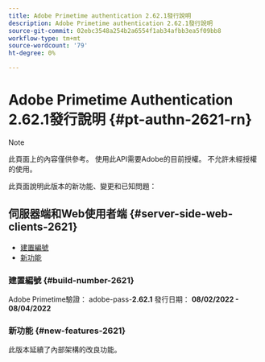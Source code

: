 ```yaml
---
title: Adobe Primetime authentication 2.62.1發行說明
description: Adobe Primetime authentication 2.62.1發行說明
source-git-commit: 02ebc3548a254b2a6554f1ab34afbb3ea5f09bb8
workflow-type: tm+mt
source-wordcount: '79'
ht-degree: 0%

---
```


# Adobe Primetime Authentication 2.62.1發行說明 {#pt-authn-2621-rn}

>[!NOTE]
>
>此頁面上的內容僅供參考。 使用此API需要Adobe的目前授權。 不允許未經授權的使用。

此頁面說明此版本的新功能、變更和已知問題：

## 伺服器端和Web使用者端 {#server-side-web-clients-2621}

* [建置編號](#build-number-2621)
* [新功能](#new-features-2621)

### 建置編號 {#build-number-2621}

Adobe Primetime驗證： adobe-pass-**2.62.1**
發行日期： **08/02/2022 - 08/04/2022**

### 新功能 {#new-features-2621}

此版本延續了內部架構的改良功能。

